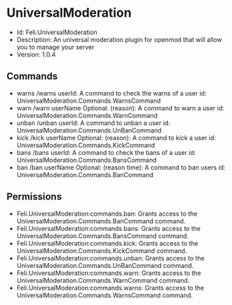 # UniversalModeration
- Id: Feli.UniversalModeration
- Description: An universal moderation plugin for openmod that will allow you to manage your server
- Version: 1.0.4

## Commands
- warns /warns userId: A command to check the warns of a user
  id: UniversalModeration.Commands.WarnsCommand
- warn /warn userName Optional: (reason): A command to warn a user
  id: UniversalModeration.Commands.WarnCommand
- unban /unban userId: A command to unban a user
  id: UniversalModeration.Commands.UnBanCommand
- kick /kick userName Optional: (reason): A command to kick a user
  id: UniversalModeration.Commands.KickCommand
- bans /bans userId: A command to check the bans of a user
  id: UniversalModeration.Commands.BansCommand
- ban /ban userName Optional: (reason time): A command to ban users
  id: UniversalModeration.Commands.BanCommand

## Permissions
- Feli.UniversalModeration:commands.ban: Grants access to the UniversalModeration.Commands.BanCommand command.
- Feli.UniversalModeration:commands.bans: Grants access to the UniversalModeration.Commands.BansCommand command.
- Feli.UniversalModeration:commands.kick: Grants access to the UniversalModeration.Commands.KickCommand command.
- Feli.UniversalModeration:commands.unban: Grants access to the UniversalModeration.Commands.UnBanCommand command.
- Feli.UniversalModeration:commands.warn: Grants access to the UniversalModeration.Commands.WarnCommand command.
- Feli.UniversalModeration:commands.warns: Grants access to the UniversalModeration.Commands.WarnsCommand command.
